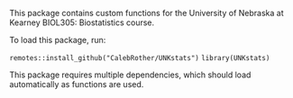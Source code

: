 This package contains custom functions for the University of Nebraska at Kearney BIOL305: Biostatistics course.

To load this package, run:

`remotes::install_github("CalebRother/UNKstats")`
`library(UNKstats)`

This package requires multiple dependencies, which should load automatically as functions are used.
